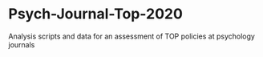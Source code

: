 # Psych-Journal-Top-2020
 Analysis scripts and data for an assessment of TOP policies at psychology journals
